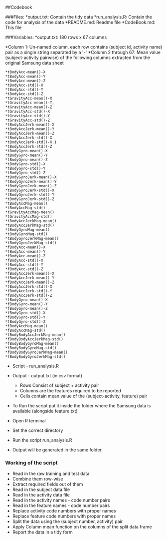 ##Codebook

###Files:
*output.txt:		Contain the tidy data
*run_analysis.R: 	Contain the code for analysis of the data
*README.md:			Readme file
*CodeBook.md:		This file


###Variables:
*output.txt: 180 rows x 67 columns

*Column 1: Un-named column, each row contains (subject id, activity name) pair as a single string separated by a '-'
*Column 2 through 67: Mean value (subject-activity pairwise) of the following columns extracted from the original Samsung data sheet

	*tBodyAcc-mean()-X
	*tBodyAcc-mean()-Y
	*tBodyAcc-mean()-Z
	*tBodyAcc-std()-X
	*tBodyAcc-std()-Y
	*tBodyAcc-std()-Z
	*tGravityAcc-mean()-X
	*tGravityAcc-mean()-Y,
	*tGravityAcc-mean()-Z
	*tGravityAcc-std()-X
	*tGravityAcc-std()-Y
	*tGravityAcc-std()-Z
	*tBodyAccJerk-mean()-X
	*tBodyAccJerk-mean()-Y
	*tBodyAccJerk-mean()-Z
	*tBodyAccJerk-std()-X
	*tBodyAccJerk-std()-X.1
	*tBodyAccJerk-std()-Z
	*tBodyGyro-mean()-X
	*tBodyGyro-mean()-Y
	*tBodyGyro-mean()-Z
	*tBodyGyro-std()-X
	*tBodyGyro-std()-Y
	*tBodyGyro-std()-Z
	*tBodyGyroJerk-mean()-X
	*tBodyGyroJerk-mean()-Y
	*tBodyGyroJerk-mean()-Z
	*tBodyGyroJerk-std()-X
	*tBodyGyroJerk-std()-Y
	*tBodyGyroJerk-std()-Z
	*tBodyAccMag-mean()
	*tBodyAccMag-std()
	*tGravityAccMag-mean()
	*tGravityAccMag-std()
	*tBodyAccJerkMag-mean()
	*tBodyAccJerkMag-std()
	*tBodyGyroMag-mean()
	*tBodyGyroMag-std()
	*tBodyGyroJerkMag-mean()
	*tBodyGyroJerkMag-std()
	*fBodyAcc-mean()-X
	*fBodyAcc-mean()-Y
	*fBodyAcc-mean()-Z
	*fBodyAcc-std()-X
	*fBodyAcc-std()-Y
	*fBodyAcc-std()-Z
	*fBodyAccJerk-mean()-X
	*fBodyAccJerk-mean()-Y
	*fBodyAccJerk-mean()-Z
	*fBodyAccJerk-std()-X
	*fBodyAccJerk-std()-Y
	*fBodyAccJerk-std()-Z
	*fBodyGyro-mean()-X
	*fBodyGyro-mean()-Y
	*fBodyGyro-mean()-Z
	*fBodyGyro-std()-X
	*fBodyGyro-std()-Y
	*fBodyGyro-std()-Z
	*fBodyAccMag-mean()
	*fBodyAccMag-std()
	*fBodyBodyAccJerkMag-mean()
	*fBodyBodyAccJerkMag-std()
	*fBodyBodyGyroMag-mean()
	*fBodyBodyGyroMag-std()
	*fBodyBodyGyroJerkMag-mean()
	*fBodyBodyGyroJerkMag-std()

* Script - run_analysis.R
* Output - output.txt (in csv format)

  * Rows Consist of subject + activity pair
  * Columns are the features required to be reported
  * Cells contain mean value of the (subject-activity, feature) pair

* To Run the script put it inside the folder where the Samsung data is available (alongside feature.txt)
* Open R terminal
* Set the correct directory
* Run the script run_analysis.R
* Output will be generated in the same folder

### Working of the script
* Read in the raw training and test data
* Combine them row-wise
* Extract required fields out of them
* Read in the subject data file
* Read in the activity data file
* Read in the activity names - code number pairs
* Read in the feature names - code number pairs
* Replace activity code numbers with proper names
* Replace feature code numbers with proper names
* Split the data using the (subject number, activity) pair
* Apply Column mean function on the columns of the split data frame
* Report the data in a tidy form
